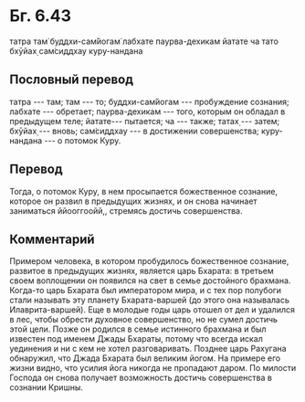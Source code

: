 # Бг. 6.43
татра там̇ буддхи-сам̇йогам̇
лабхате паурва-дехикам
йатате ча тато бхӯйах̣
сам̇сиддхау куру-нандана
## Пословный перевод

татра --- там; там --- то; буддхи-сам̇йогам --- пробуждение сознания;
лабхате --- обретает; паурва-дехикам --- того, которым он обладал в
предыдущем теле; йатате--- пытается; ча --- также; татах̣ --- затем;
бхӯйах̣ --- вновь; сам̇сиддхау --- в достижении совершенства; куру-нандана
--- о потомок Куру.

## Перевод

Тогда, о потомок Куру, в нем просыпается божественное сознание, которое
он развил в предыдущих жизнях, и он снова начинает заниматься
ййооггоойй,, стремясь достичь совершенства.

## Комментарий

Примером человека, в котором пробудилось божественное сознание, развитое
в предыдущих жизнях, является царь Бхарата: в третьем своем воплощении
он появился на свет в семье достойного брахмана. Когда-то царь Бхарата
был императором мира, и с тех пор полубоги стали называть эту планету
Бхарата-варшей (до этого она называлась Илаврита-варшей). Еще в молодые
годы царь отошел от дел и удалился в лес, чтобы обрести духовное
совершенство, но не сумел достичь этой цели. Позже он родился в семье
истинного брахмана и был известен под именем Джады Бхараты, потому что
всегда искал уединения и ни с кем не хотел разговаривать. Позднее царь
Рахугана обнаружил, что Джада Бхарата был великим йогом. На примере его
жизни видно, что усилия йога никогда не пропадают даром. По милости
Господа он снова получает возможность достичь совершенства в сознании
Кришны.
